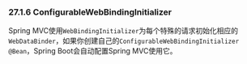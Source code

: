 ### 27.1.6 ConfigurableWebBindingInitializer
Spring MVC使用`WebBindingInitializer`为每个特殊的请求初始化相应的`WebDataBinder`，如果你创建自己的`ConfigurableWebBindingInitializer @Bean`，Spring Boot会自动配置Spring MVC使用它。


